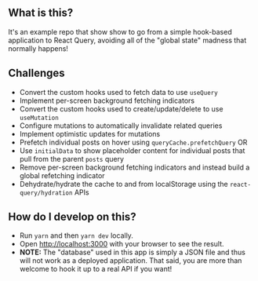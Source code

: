 ## What is this?

It's an example repo that show show to go from a simple hook-based application to React Query, avoiding all of the "global state" madness that normally happens!

## Challenges

- Convert the custom hooks used to fetch data to use `useQuery`
- Implement per-screen background fetching indicators
- Convert the custom hooks used to create/update/delete to use `useMutation`
- Configure mutations to automatically invalidate related queries
- Implement optimistic updates for mutations
- Prefetch individual posts on hover using `queryCache.prefetchQuery` OR
- Use `initialData` to show placeholder content for individual posts that pull from the parent `posts` query
- Remove per-screen background fetching indicators and instead build a global refetching indicator
- Dehydrate/hydrate the cache to and from localStorage using the `react-query/hydration` APIs

## How do I develop on this?

- Run `yarn` and then `yarn dev` locally.
- Open [http://localhost:3000](http://localhost:3000) with your browser to see the result.
- **NOTE:** The "database" used in this app is simply a JSON file and thus will not work as a deployed application. That said, you are more than welcome to hook it up to a real API if you want!
